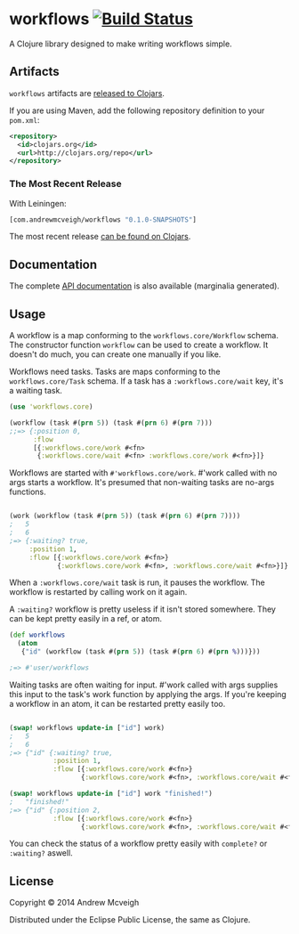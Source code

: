 # workflows [![Build Status](https://travis-ci.org/andrewmcveigh/workflows.png?branch=master)](https://travis-ci.org/andrewmcveigh/workflows)

A Clojure library designed to make writing workflows simple.

## Artifacts

`workflows` artifacts are [released to Clojars](https://clojars.org/com.andrewmcveigh/workflows).

If you are using Maven, add the following repository definition to your `pom.xml`:

``` xml
<repository>
  <id>clojars.org</id>
  <url>http://clojars.org/repo</url>
</repository>
```

### The Most Recent Release

With Leiningen:

``` clj
[com.andrewmcveigh/workflows "0.1.0-SNAPSHOTS"]
```

The most recent release [can be found on Clojars](https://clojars.org/com.andrewmcveigh/workflows).

## Documentation

The complete [API documentation](http://andrewmcveigh.github.io/workflows/uberdoc.html)
is also available (marginalia generated).

## Usage

A workflow is a map conforming to the `workflows.core/Workflow`
schema. The constructor function `workflow` can be used to create a
workflow. It doesn't do much, you can create one manually if you like.

Workflows need tasks. Tasks are maps conforming to the
`workflows.core/Task` schema. If a task has a `:workflows.core/wait`
key, it's a waiting task.

```clojure
(use 'workflows.core)

(workflow (task #(prn 5)) (task #(prn 6) #(prn 7)))
;;=> {:position 0,
      :flow
      [{:workflows.core/work #<fn>
       {:workflows.core/wait #<fn> :workflows.core/work #<fn>}]}
```

Workflows are started with `#'workflows.core/work`. #'work called with
no args starts a workflow. It's presumed that non-waiting tasks are
no-args functions.

```clojure

(work (workflow (task #(prn 5)) (task #(prn 6) #(prn 7))))
;   5
;   6
;=> {:waiting? true,
     :position 1,
     :flow [{:workflows.core/work #<fn>}
            {:workflows.core/work #<fn>, :workflows.core/wait #<fn>}]}
```

When a `:workflows.core/wait` task is run, it pauses the workflow. The
workflow is restarted by calling work on it again.

A `:waiting?` workflow is pretty useless if it isn't stored
somewhere. They can be kept pretty easily in a ref, or atom.

```clojure
(def workflows
  (atom
   {"id" (workflow (task #(prn 5)) (task #(prn 6) #(prn %)))}))

;=> #'user/workflows
```

Waiting tasks are often waiting for input. #'work called with args
supplies this input to the task's work function by applying the
args. If you're keeping a workflow in an atom, it can be restarted
pretty easily too.

```clojure

(swap! workflows update-in ["id"] work)
;   5
;   6
;=> {"id" {:waiting? true,
           :position 1,
           :flow [{:workflows.core/work #<fn>}
                  {:workflows.core/work #<fn>, :workflows.core/wait #<fn>}]}}

(swap! workflows update-in ["id"] work "finished!")
;   "finished!"
;=> {"id" {:position 2,
           :flow [{:workflows.core/work #<fn>}
                  {:workflows.core/work #<fn>, :workflows.core/wait #<fn>}]}}
```

You can check the status of a workflow pretty easily with `complete?`
or `:waiting?` aswell.

## License

Copyright © 2014 Andrew Mcveigh

Distributed under the Eclipse Public License, the same as Clojure.
